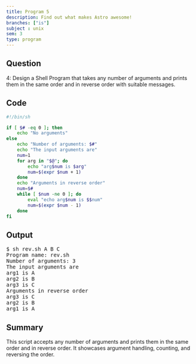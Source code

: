 ```yaml
---
title: Program 5
description: Find out what makes Astro awesome!
branches: ["is"]
subject : unix
sem: 3
type: program
---
```



## Question
4: Design a Shell Program that takes any number of arguments and prints them in the same order and in reverse order with suitable messages.

## Code
```bash
#!/bin/sh

if [ $# -eq 0 ]; then
    echo "No arguments"
else
    echo "Number of arguments: $#"
    echo "The input arguments are"
    num=1
    for arg in "$@"; do
        echo "arg$num is $arg"
        num=$(expr $num + 1)
    done
    echo "Arguments in reverse order"
    num=$#
    while [ $num -ne 0 ]; do
        eval "echo arg$num is $$num"
        num=$(expr $num - 1)
    done
fi
```

## Output
<pre>
$ sh rev.sh A B C
Program name: rev.sh
Number of arguments: 3
The input arguments are
arg1 is A
arg2 is B
arg3 is C
Arguments in reverse order
arg3 is C
arg2 is B
arg1 is A
</pre>

## Summary
This script accepts any number of arguments and prints them in the same order and in reverse order. It showcases argument handling, counting, and reversing the order.